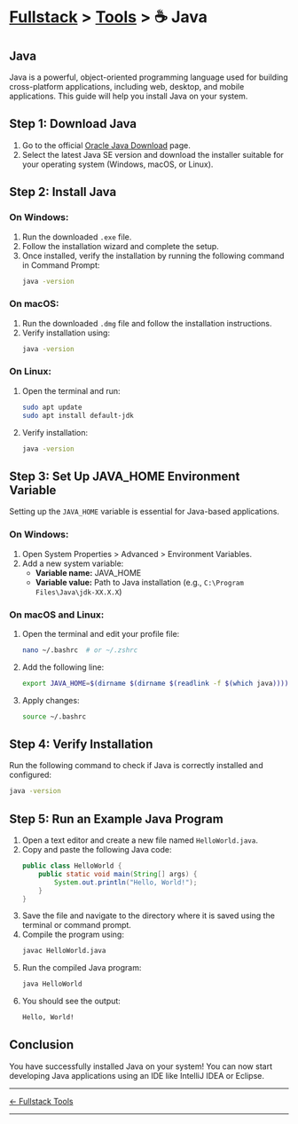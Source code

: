 # [Fullstack](../../) > [Tools](../) > ☕ Java

## Java
Java is a powerful, object-oriented programming language used for building cross-platform applications, including web, desktop, and mobile applications. This guide will help you install Java on your system.

## Step 1: Download Java
1. Go to the official [Oracle Java Download](https://www.oracle.com/java/technologies/javase-downloads.html) page.
2. Select the latest Java SE version and download the installer suitable for your operating system (Windows, macOS, or Linux).

## Step 2: Install Java
### On Windows:
1. Run the downloaded `.exe` file.
2. Follow the installation wizard and complete the setup.
3. Once installed, verify the installation by running the following command in Command Prompt:
   ```sh
   java -version
   ```

### On macOS:
1. Run the downloaded `.dmg` file and follow the installation instructions.
2. Verify installation using:
   ```sh
   java -version
   ```

### On Linux:
1. Open the terminal and run:
   ```sh
   sudo apt update
   sudo apt install default-jdk
   ```
2. Verify installation:
   ```sh
   java -version
   ```

## Step 3: Set Up JAVA_HOME Environment Variable
Setting up the `JAVA_HOME` variable is essential for Java-based applications.

### On Windows:
1. Open System Properties > Advanced > Environment Variables.
2. Add a new system variable:
   - **Variable name:** JAVA_HOME
   - **Variable value:** Path to Java installation (e.g., `C:\Program Files\Java\jdk-XX.X.X`)

### On macOS and Linux:
1. Open the terminal and edit your profile file:
   ```sh
   nano ~/.bashrc  # or ~/.zshrc
   ```
2. Add the following line:
   ```sh
   export JAVA_HOME=$(dirname $(dirname $(readlink -f $(which java))))
   ```
3. Apply changes:
   ```sh
   source ~/.bashrc
   ```

## Step 4: Verify Installation
Run the following command to check if Java is correctly installed and configured:
```sh
java -version
```

## Step 5: Run an Example Java Program
1. Open a text editor and create a new file named `HelloWorld.java`.
2. Copy and paste the following Java code:
   ```java
   public class HelloWorld {
       public static void main(String[] args) {
           System.out.println("Hello, World!");
       }
   }
   ```
3. Save the file and navigate to the directory where it is saved using the terminal or command prompt.
4. Compile the program using:
   ```sh
   javac HelloWorld.java
   ```
5. Run the compiled Java program:
   ```sh
   java HelloWorld
   ```
6. You should see the output:
   ```sh
   Hello, World!
   ```

## Conclusion
You have successfully installed Java on your system! You can now start developing Java applications using an IDE like IntelliJ IDEA or Eclipse.

---

[← Fullstack Tools ](../)

---